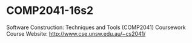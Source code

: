 # COMP2041-16s2
Software Construction: Techniques and Tools (COMP2041) Coursework </br>
Course Website: http://www.cse.unsw.edu.au/~cs2041/
